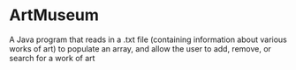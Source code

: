 # ArtMuseum
A Java program that reads in a .txt file (containing information about various works of art) to populate an array, and allow the user to add, remove, or search for a work of art 
